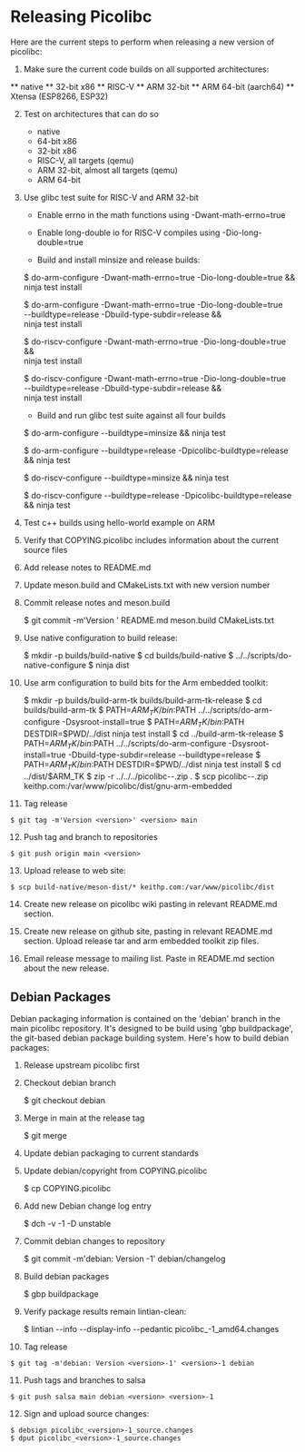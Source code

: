 # Releasing Picolibc

Here are the current steps to perform when releasing a new version of
picolibc:

 1. Make sure the current code builds on all supported architectures:

   ** native
   ** 32-bit x86
   ** RISC-V
   ** ARM 32-bit
   ** ARM 64-bit (aarch64)
   ** Xtensa (ESP8266, ESP32)
 
 2. Test on architectures that can do so

    * native
    * 64-bit x86
    * 32-bit x86
    * RISC-V, all targets (qemu)
    * ARM 32-bit, almost all targets (qemu)
    * ARM 64-bit

 3. Use glibc test suite for RISC-V and ARM 32-bit

    * Enable errno in the math functions using -Dwant-math-errno=true

    * Enable long-double io for RISC-V compiles using -Dio-long-double=true

    * Build and install minsize and release builds:

	$ do-arm-configure -Dwant-math-errno=true -Dio-long-double=true && \
	  ninja test install

	$ do-arm-configure -Dwant-math-errno=true -Dio-long-double=true \
	  --buildtype=release -Dbuild-type-subdir=release && \
	  ninja test install

	$ do-riscv-configure -Dwant-math-errno=true -Dio-long-double=true && \
	  ninja test install

	$ do-riscv-configure -Dwant-math-errno=true -Dio-long-double=true \
	  --buildtype=release -Dbuild-type-subdir=release && \
	  ninja test install

    * Build and run glibc test suite against all four builds

	$ do-arm-configure --buildtype=minsize && ninja test

	$ do-arm-configure --buildtype=release -Dpicolibc-buildtype=release && ninja test

	$ do-riscv-configure --buildtype=minsize && ninja test

	$ do-riscv-configure --buildtype=release -Dpicolibc-buildtype=release && ninja test

 4. Test c++ builds using hello-world example on ARM

 5. Verify that COPYING.picolibc includes information
    about the current source files

 6. Add release notes to README.md
 
 7. Update meson.build and CMakeLists.txt with new version number

 8. Commit release notes and meson.build

	$ git commit -m'Version <version>' README.md meson.build CMakeLists.txt

 9. Use native configuration to build release:

	$ mkdir -p builds/build-native
	$ cd builds/build-native
        $ ../../scripts/do-native-configure
	$ ninja dist

 10. Use arm configuration to build bits for the Arm embedded toolkit:

        $ mkdir -p builds/build-arm-tk builds/build-arm-tk-release
        $ cd builds/build-arm-tk
        $ PATH=$ARM_TK/bin:$PATH ../../scripts/do-arm-configure -Dsysroot-install=true
        $ PATH=$ARM_TK/bin:$PATH DESTDIR=$PWD/../dist ninja test install
	$ cd ../build-arm-tk-release
	$ PATH=$ARM_TK/bin:$PATH ../../scripts/do-arm-configure -Dsysroot-install=true -Dbuild-type-subdir=release --buildtype=release
        $ PATH=$ARM_TK/bin:$PATH DESTDIR=$PWD/../dist ninja test install
        $ cd ../dist/$ARM_TK
        $ zip -r ../../../picolibc-<version>-<arm-et-version>.zip .
        $ scp picolibc-<version>-<arm-et-version>.zip keithp.com:/var/www/picolibc/dist/gnu-arm-embedded

 11. Tag release

	$ git tag -m'Version <version>' <version> main

 12. Push tag and branch to repositories

	$ git push origin main <version>

 13. Upload release to web site:

	$ scp build-native/meson-dist/* keithp.com:/var/www/picolibc/dist

 14. Create new release on picolibc wiki pasting in relevant README.md
     section.

 15. Create new release on github site, pasting in relevant README.md
     section. Upload release tar and arm embedded toolkit zip files.

 16. Email release message to mailing list. Paste in README.md section
     about the new release.

## Debian Packages

Debian packaging information is contained on the 'debian' branch in
the main picolibc repository. It's designed to be build using 'gbp
buildpackage', the git-based debian package building system. Here's
how to build debian packages:

 1. Release upstream picolibc first

 2. Checkout debian branch

	$ git checkout debian

 3. Merge in main at the release tag

	$ git merge <release-tag>

 4. Update debian packaging to current standards

 5. Update debian/copyright from COPYING.picolibc

	$ cp COPYING.picolibc 

 6. Add new Debian change log entry

	$ dch -v <release>-1 -D unstable

 7. Commit debian changes to repository

	$ git commit -m'debian: Version <version>-1' debian/changelog

 8. Build debian packages

	$ gbp buildpackage

 9. Verify package results remain lintian-clean:

	$ lintian --info --display-info --pedantic picolibc_<version>-1_amd64.changes

 10. Tag release

	$ git tag -m'debian: Version <version>-1' <version>-1 debian

 11. Push tags and branches to salsa

	$ git push salsa main debian <version> <version>-1

 12. Sign and upload source changes:

	$ debsign picolibc_<version>-1_source.changes
	$ dput picolibc_<version>-1_source.changes
